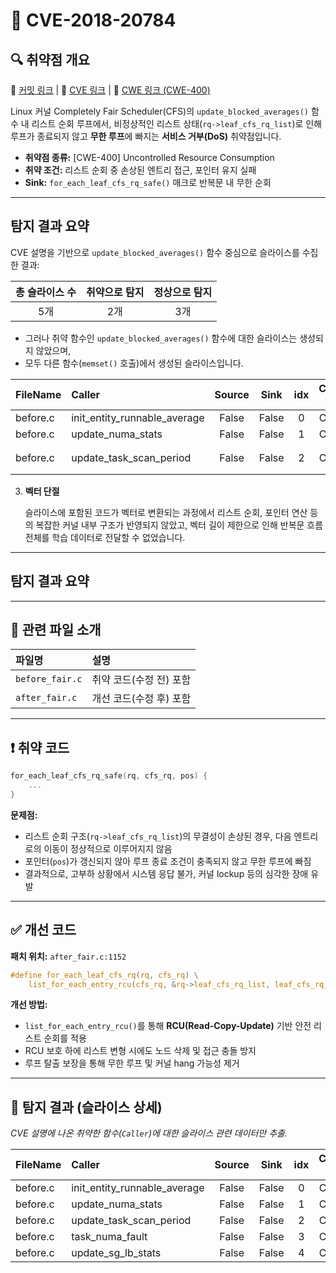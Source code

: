 # 📁 CVE-2018-20784

## 🔍 취약점 개요

🔗 [커밋 링크](https://github.com/php/php-src/commit/0f8cf3b8497dc45c010c44ed9e96518e11e19fc3) | 🔗 [CVE 링크](https://www.cvedetails.com/cve/CVE-2018-20784/) | 🔗 [CWE 링크 (CWE-400)](https://cwe.mitre.org/data/definitions/400.html)

Linux 커널 Completely Fair Scheduler(CFS)의 `update_blocked_averages()` 함수 내 리스트 순회 루프에서,
비정상적인 리스트 상태(`rq->leaf_cfs_rq_list`)로 인해 루프가 종료되지 않고 **무한 루프**에 빠지는 **서비스 거부(DoS)** 취약점입니다.

* **취약점 종류:** \[CWE-400] Uncontrolled Resource Consumption
* **취약 조건:** 리스트 순회 중 손상된 엔트리 접근, 포인터 유지 실패
* **Sink:** `for_each_leaf_cfs_rq_safe()` 매크로 반복문 내 무한 순회

---

## 탐지 결과 요약

CVE 설명을 기반으로 `update_blocked_averages()` 함수 중심으로 슬라이스를 수집한 결과:

| 총 슬라이스 수 | 취약으로 탐지 | 정상으로 탐지 |
| :------: | :-----: | :-----: |
|    5개    |    2개   |    3개   |

* 그러나 취약 함수인 `update_blocked_averages()` 함수에 대한 슬라이스는 생성되지 않았으며,
* 모두 다른 함수(`memset()` 호출)에서 생성된 슬라이스입니다.

| FileName | Caller                          | Source |  Sink | idx | CWE-ID |    category    | criterion | line | label | token\_length | predict |
| :------- | :------------------------------ | :----: | :---: | :-: | :----: | :------------: | :-------: | :--: | :---: | :-----------: | :-----: |
| before.c | init\_entity\_runnable\_average |  False | False |  0  |  CWE-  | CallExpression |   memset  |  703 |   -3  |       85      |    1    |
| before.c | update\_numa\_stats             |  False | False |  1  |  CWE-  | CallExpression |   memset  | 1476 |   -3  |       95      |    1    |
| before.c | update\_task\_scan\_period      |  False | False |  2  |  CWE-  | CallExpression |   memse항
3. **벡터 단절**

   슬라이스에 포함된 코드가 벡터로 변환되는 과정에서 리스트 순회, 포인터 연산 등의 복잡한 커널 내부 구조가 반영되지 않았고,
   벡터 길이 제한으로 인해 반복문 흐름 전체를 학습 데이터로 전달할 수 없었습니다.

---
## 탐지 결과 요약
---
## 📁 관련 파일 소개

| 파일명             | 설명             |
| :-------------- | :------------- |
| `before_fair.c` | 취약 코드(수정 전) 포함 |
| `after_fair.c`  | 개선 코드(수정 후) 포함 |

---

## ❗️ 취약 코드

```c
for_each_leaf_cfs_rq_safe(rq, cfs_rq, pos) {
    ...
}
```

**문제점:**

* 리스트 순회 구조(`rq->leaf_cfs_rq_list`)의 무결성이 손상된 경우, 다음 엔트리로의 이동이 정상적으로 이루어지지 않음
* 포인터(`pos`)가 갱신되지 않아 루프 종료 조건이 충족되지 않고 무한 루프에 빠짐
* 결과적으로, 고부하 상황에서 시스템 응답 불가, 커널 lockup 등의 심각한 장애 유발

---

## ✅ 개선 코드

**패치 위치:** `after_fair.c:1152`

```c
#define for_each_leaf_cfs_rq(rq, cfs_rq) \
    list_for_each_entry_rcu(cfs_rq, &rq->leaf_cfs_rq_list, leaf_cfs_rq_list)
```

**개선 방법:**

* `list_for_each_entry_rcu()`를 통해 **RCU(Read-Copy-Update)** 기반 안전 리스트 순회를 적용
* RCU 보호 하에 리스트 변형 시에도 노드 삭제 및 접근 충돌 방지
* 루프 탈출 보장을 통해 무한 루프 및 커널 hang 가능성 제거

---

## 🧪 탐지 결과 (슬라이스 상세)

*CVE 설명에 나온 취약한 함수(`Caller`)에 대한 슬라이스 관련 데이터만 추출.*

| FileName | Caller                          | Source |  Sink | idx | CWE-ID |    category    | criterion | line | label | token\_length | predict |
| :------- | :------------------------------ | :----: | :---: | :-: | :----: | :------------: | :-------: | :--: | :---: | :-----------: | :-----: |
| before.c | init\_entity\_runnable\_average |  False | False |  0  |  CWE-  | CallExpression |   memset  |  703 |   -3  |       85      |    1    |
| before.c | update\_numa\_stats             |  False | False |  1  |  CWE-  | CallExpression |   memset  | 1476 |   -3  |       95      |    1    |
| before.c | update\_task\_scan\_period      |  False | False |  2  |  CWE-  | CallExpression |   memset  | 1978 |   -3  |      409      |    0    |
| before.c | task\_numa\_fault               |  False | False |  3  |  CWE-  | CallExpression |   memset  | 2375 |   -3  |      419      |    0    |
| before.c | update\_sg\_lb\_stats           |  False | False |  4  |  CWE-  | CallExpression |   memset  | 8172 |   -3  |      390      |    0    |


